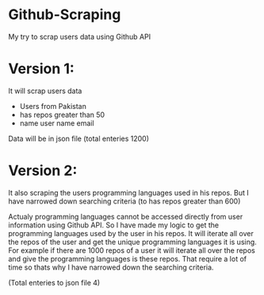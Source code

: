 # Github-Scraping
My try to scrap users data using Github API 

# Version 1:
It will scrap users data 
- Users from Pakistan
- has repos greater than 50
- name user name email 

Data will be in json file (total enteries 1200)


# Version 2:
It also scraping the users programming languages used in his repos. But I have narrowed down searching criteria (to has repos greater than 600)

Actualy programming languages cannot be accessed directly from user information using Github API. So I have made my logic to get the programming languages used by the user in his repos.
It will iterate all over the repos of the user and get the unique programming languages it is using. 
For example if there are 1000 repos of a user it will iterate all over the repos and give the programming languages is these repos. That require a lot of time so thats why I have narrowed down the searching criteria.

(Total enteries to json file 4)
